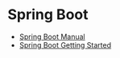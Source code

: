 # Spring Boot

* [Spring Boot Manual](https://docs.spring.io/spring-boot/docs/current/reference/html/)
* [Spring Boot Getting Started](https://spring.io/guides/gs/spring-boot/)
